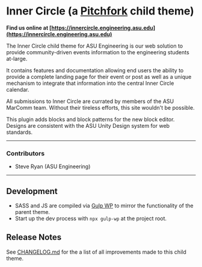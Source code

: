 # Inner Circle (a [Pitchfork](https://github.com/asuengineering/pitchfork) child theme)

**Find us online at [https://innercircle.engineering.asu.edu](https://innercircle.engineering.asu.edu)**

The Inner Circle child theme for ASU Engineering is our web solution to provide community-driven events information to the engineering students at-large.

It contains features and documentation allowing end users the ability to provide a complete landing page for their event or post as well as a unique mechanism to integrate that information into the central Inner Circle calendar.

All submissions to Inner Circle are currated by members of the ASU MarComm team. Without their tireless efforts, this site wouldn't be possible.

This plugin adds blocks and block patterns for the new block editor. Designs are consistent with the ASU Unity Design system for web standards.

<hr>

### Contributors

- Steve Ryan (ASU Engineering)

<hr>

## Development

- SASS and JS are compiled via [Gulp WP](https://github.com/cr0ybot/gulp-wp) to mirror the functionality of the parent theme.
- Start up the dev process with `npx gulp-wp` at the project root.

## Release Notes

See [CHANGELOG.md](CHANGELOG.md) for the a list of all improvements made to this child theme.
